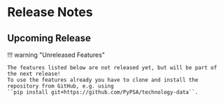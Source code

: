 # Release Notes

## Upcoming Release

!!! warning "Unreleased Features"

    The features listed below are not released yet, but will be part of the next release!
    To use the features already you have to clone and install the repository from GitHub, e.g. using 
    ``pip install git+https://github.com/PyPSA/technology-data``.
